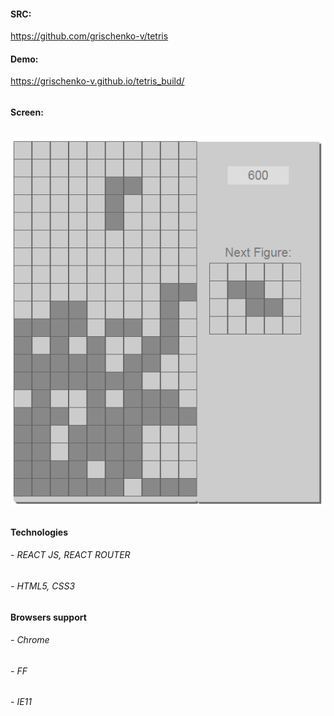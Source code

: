 
#### SRC:
https://github.com/grischenko-v/tetris
#### Demo:
https://grischenko-v.github.io/tetris_build/
###### 
##
#### Screen: 
##
![screenshot of sample](https://raw.githubusercontent.com/grischenko-v/tetris/master/screen/screen.png)
##
#### Technologies
###### - REACT JS, REACT ROUTER
###### - HTML5, CSS3
##
#### Browsers support
###### - Chrome
###### - FF
###### - IE11